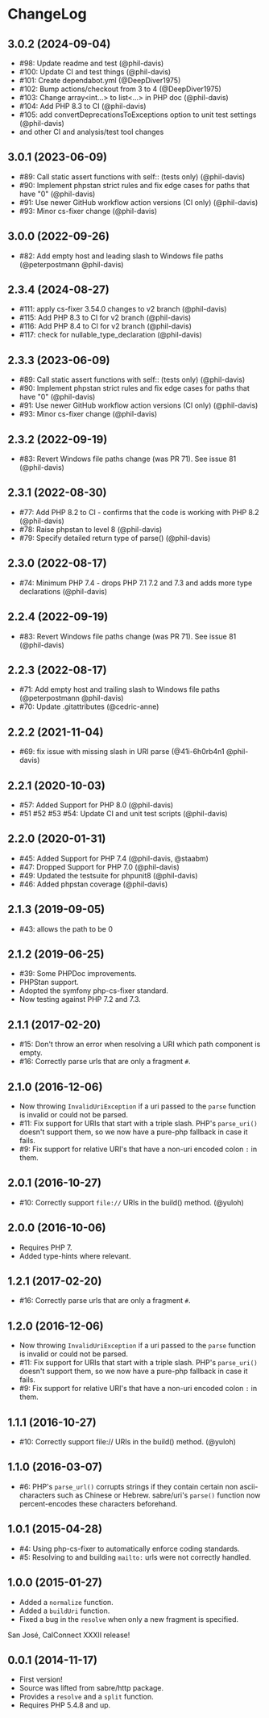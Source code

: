 ChangeLog
=========

3.0.2 (2024-09-04)
------------------

* #98: Update readme and test (@phil-davis)
* #100: Update CI and test things (@phil-davis)
* #101: Create dependabot.yml (@DeepDiver1975)
* #102: Bump actions/checkout from 3 to 4 (@DeepDiver1975)
* #103: Change array<int...> to list<...> in PHP doc (@phil-davis)
* #104: Add PHP 8.3 to CI (@phil-davis)
* #105: add convertDeprecationsToExceptions option to unit test settings (@phil-davis)
* and other CI and analysis/test tool changes

3.0.1 (2023-06-09)
------------------

* #89: Call static assert functions with self:: (tests only) (@phil-davis)
* #90: Implement phpstan strict rules and fix edge cases for paths that have "0" (@phil-davis)
* #91: Use newer GitHub workflow action versions (CI only) (@phil-davis)
* #93: Minor cs-fixer change (@phil-davis)

3.0.0 (2022-09-26)
------------------

* #82: Add empty host and leading slash to Windows file paths (@peterpostmann @phil-davis)

2.3.4 (2024-08-27)
------------------

* #111: apply cs-fixer 3.54.0 changes to v2 branch (@phil-davis)
* #115: Add PHP 8.3 to CI for v2 branch (@phil-davis)
* #116: Add PHP 8.4 to CI for v2 branch (@phil-davis)
* #117: check for nullable_type_declaration (@phil-davis)

2.3.3 (2023-06-09)
------------------

* #89: Call static assert functions with self:: (tests only) (@phil-davis)
* #90: Implement phpstan strict rules and fix edge cases for paths that have "0" (@phil-davis)
* #91: Use newer GitHub workflow action versions (CI only) (@phil-davis)
* #93: Minor cs-fixer change (@phil-davis)

2.3.2 (2022-09-19)
------------------

* #83: Revert Windows file paths change (was PR 71). See issue 81 (@phil-davis)

2.3.1 (2022-08-30)
------------------

* #77: Add PHP 8.2 to CI - confirms that the code is working with PHP 8.2 (@phil-davis)
* #78: Raise phpstan to level 8  (@phil-davis)
* #79: Specify detailed return type of parse() (@phil-davis)

2.3.0 (2022-08-17)
------------------

* #74: Minimum PHP 7.4 - drops PHP 7.1 7.2 and 7.3 and adds more type declarations (@phil-davis)

2.2.4 (2022-09-19)
------------------

* #83: Revert Windows file paths change (was PR 71). See issue 81 (@phil-davis)

2.2.3 (2022-08-17)
------------------

* #71: Add empty host and trailing slash to Windows file paths (@peterpostmann @phil-davis)
* #70: Update .gitattributes (@cedric-anne)

2.2.2 (2021-11-04)
------------------

* #69: fix issue with missing slash in URI parse (@41i-6h0rb4n1 @phil-davis)

2.2.1 (2020-10-03)
------------------

* #57: Added Support for PHP 8.0 (@phil-davis)
* #51 #52 #53 #54: Update CI and unit test scripts (@phil-davis)

2.2.0 (2020-01-31)
------------------

* #45: Added Support for PHP 7.4 (@phil-davis, @staabm)
* #47: Dropped Support for PHP 7.0 (@phil-davis)
* #49: Updated the testsuite for phpunit8 (@phil-davis)
* #46: Added phpstan coverage (@phil-davis)

2.1.3 (2019-09-05)
------------------

* #43: allows the path to be 0


2.1.2 (2019-06-25)
------------------

* #39: Some PHPDoc improvements.
* PHPStan support.
* Adopted the symfony php-cs-fixer standard.
* Now testing against PHP 7.2 and 7.3.


2.1.1 (2017-02-20)
------------------

* #15: Don't throw an error when resolving a URI which path component is
  empty.
* #16: Correctly parse urls that are only a fragment `#`.


2.1.0 (2016-12-06)
------------------

* Now throwing `InvalidUriException` if a uri passed to the `parse` function
  is invalid or could not be parsed.
* #11: Fix support for URIs that start with a triple slash. PHP's `parse_uri()`
  doesn't support them, so we now have a pure-php fallback in case it fails.
* #9: Fix support for relative URI's that have a non-uri encoded colon `:` in
  them.


2.0.1 (2016-10-27)
------------------

* #10: Correctly support `file://` URIs in the build() method. (@yuloh)


2.0.0 (2016-10-06)
-----------------

* Requires PHP 7.
* Added type-hints where relevant.


1.2.1 (2017-02-20)
------------------

* #16: Correctly parse urls that are only a fragment `#`.


1.2.0 (2016-12-06)
------------------

* Now throwing `InvalidUriException` if a uri passed to the `parse` function
  is invalid or could not be parsed.
* #11: Fix support for URIs that start with a triple slash. PHP's `parse_uri()`
  doesn't support them, so we now have a pure-php fallback in case it fails.
* #9: Fix support for relative URI's that have a non-uri encoded colon `:` in
  them.


1.1.1 (2016-10-27)
------------------

* #10: Correctly support file:// URIs in the build() method. (@yuloh)


1.1.0 (2016-03-07)
------------------

* #6: PHP's `parse_url()` corrupts strings if they contain certain
  non ascii-characters such as Chinese or Hebrew. sabre/uri's `parse()`
  function now percent-encodes these characters beforehand.


1.0.1 (2015-04-28)
------------------

* #4: Using php-cs-fixer to automatically enforce coding standards.
* #5: Resolving to and building `mailto:` urls were not correctly handled.


1.0.0 (2015-01-27)
------------------

* Added a `normalize` function.
* Added a `buildUri` function.
* Fixed a bug in the `resolve` when only a new fragment is specified.

San José, CalConnect XXXII release!

0.0.1 (2014-11-17)
------------------

* First version!
* Source was lifted from sabre/http package.
* Provides a `resolve` and a `split` function.
* Requires PHP 5.4.8 and up.
